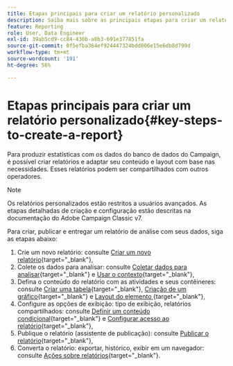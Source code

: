 ```yaml
---
title: Etapas principais para criar um relatório personalizado
description: Saiba mais sobre as principais etapas para criar um relatório personalizado
feature: Reporting
role: User, Data Engineer
exl-id: 39ab5cd9-cc84-430b-a8b3-691e377851fa
source-git-commit: 0f5efba364ef924447324bdd806e15e6db8d799d
workflow-type: tm+mt
source-wordcount: '191'
ht-degree: 56%

---
```


# Etapas principais para criar um relatório personalizado{#key-steps-to-create-a-report}

Para produzir estatísticas com os dados do banco de dados do Campaign, é possível criar relatórios e adaptar seu conteúdo e layout com base nas necessidades. Esses relatórios podem ser compartilhados com outros operadores.

>[!NOTE]
>
>Os relatórios personalizados estão restritos a usuários avançados. As etapas detalhadas de criação e configuração estão descritas na documentação do Adobe Campaign Classic v7.

Para criar, publicar e entregar um relatório de análise com seus dados, siga as etapas abaixo:

1. Crie um novo relatório: consulte [Criar um novo relatório](https://experienceleague.adobe.com/docs/campaign-classic/using/reporting/creating-new-reports/creating-a-new-report.html?lang=pt-BR){target="_blank"},
1. Colete os dados para analisar: consulte [Coletar dados para analisar](https://experienceleague.adobe.com/docs/campaign-classic/using/reporting/creating-new-reports/collecting-data-to-analyze.html){target="_blank"} e [Usar o contexto](https://experienceleague.adobe.com/docs/campaign-classic/using/reporting/creating-new-reports/collecting-data-to-analyze.html){target="_blank"},
1. Defina o conteúdo do relatório com as atividades e seus contêineres: consulte [Criar uma tabela](https://experienceleague.adobe.com/docs/campaign-classic/using/reporting/creating-new-reports/creating-a-table.html){target="_blank"}, [Criação de um gráfico](https://experienceleague.adobe.com/docs/campaign-classic/using/reporting/creating-new-reports/creating-a-chart.html?lang=pt-BR){target="_blank"} e [Layout do elemento ](https://experienceleague.adobe.com/docs/campaign-classic/using/reporting/creating-new-reports/element-layout.html){target="_blank"},
1. Configure as opções de exibição: tipo de exibição, relatórios compartilhados: consulte [Definir um conteúdo condicional](https://experienceleague.adobe.com/docs/campaign-classic/using/reporting/creating-new-reports/defining-a-conditional-content.html){target="_blank"} e [Configurar acesso ao relatório](https://experienceleague.adobe.com/docs/campaign-classic/using/reporting/creating-new-reports/configuring-access-to-the-report.html?lang=pt-BR){target="_blank"},
1. Publique o relatório (assistente de publicação): consulte [Publicar o relatório](https://experienceleague.adobe.com/docs/campaign-classic/using/reporting/creating-new-reports/configuring-access-to-the-report.html#publishing-the-report){target="_blank"},
1. Converta o relatório: exportar, histórico, exibir em um navegador: consulte [Ações sobre relatórios](https://experienceleague.adobe.com/docs/campaign-classic/using/reporting/creating-new-reports/actions-on-reports.html){target="_blank"}.
